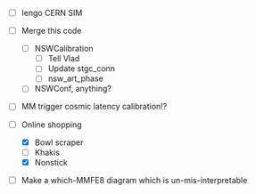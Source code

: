 - [ ] Iengo CERN SIM
- [ ] Merge this code
  - [ ] NSWCalibration
    - [ ] Tell Vlad
    - [ ] Update stgc_conn
    - [ ] nsw_art_phase
  - [ ] NSWConf, anything?
- [ ] MM trigger cosmic latency calibration!?
- [ ] Online shopping
  - [x] Bowl scraper
  - [ ] Khakis
  - [x] Nonstick
- [ ] Make a which-MMFE8 diagram which is un-mis-interpretable

